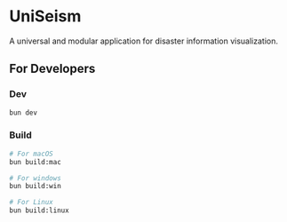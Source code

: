 # UniSeism

A universal and modular application for disaster information visualization.

## For Developers

### Dev
```bash
bun dev
```

### Build
```bash
# For macOS
bun build:mac

# For windows
bun build:win

# For Linux
bun build:linux
```